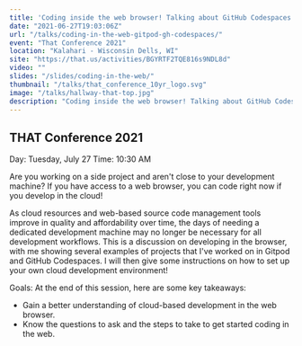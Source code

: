 ```yaml
---
title: 'Coding inside the web browser! Talking about GitHub Codespaces and Gitpod.'
date: "2021-06-27T19:03:06Z"
url: "/talks/coding-in-the-web-gitpod-gh-codespaces/"
event: "That Conference 2021"
location: "Kalahari - Wisconsin Dells, WI"
site: "https://that.us/activities/BGYRTF2TQE816s9NDL8d"
video: ""
slides: "/slides/coding-in-the-web/"
thumbnail: "/talks/that_conference_10yr_logo.svg"
image: "/talks/hallway-that-top.jpg"
description: "Coding inside the web browser! Talking about GitHub Codespaces and Gitpod."
---
```

## THAT Conference 2021

Day: Tuesday, July 27   Time: 10:30 AM  

Are you working on a side project and aren't close to your development machine? If you have access to a web browser, you can code right now if you develop in the cloud!

As cloud resources and web-based source code management tools improve in quality and affordability over time, the days of needing a dedicated development machine may no longer be necessary for all development workflows.
This is a discussion on developing in the browser, with me showing several examples of projects that I've worked on in Gitpod and GitHub Codespaces.
I will then give some instructions on how to set up your own cloud development environment!

Goals:
At the end of this session, here are some key takeaways:
* Gain a better understanding of cloud-based development in the web browser.
* Know the questions to ask and the steps to take to get started coding in the web.